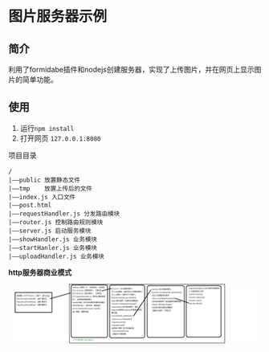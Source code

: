 # 图片服务器示例 #
## 简介 ##
利用了formidabe插件和nodejs创建服务器，实现了上传图片，并在网页上显示图片的简单功能。
## 使用 ##
1. 运行`npm install`
2. 打开网页 `127.0.0.1:8080`

项目目录

    /
	|——public 放置静态文件
	|——tmp    放置上传后的文件
	|——index.js 入口文件
	|——post.html 
	|——requestHandler.js 分发路由模块
	|——router.js 控制路由规则模块
	|——server.js 启动服务模块
	|——showHandler.js 业务模块
	|——startHanler.js 业务模块
	|——uploadHandler.js 业务模块

**http服务器商业模式**


![http服务端编码欠图](./http.jpg)